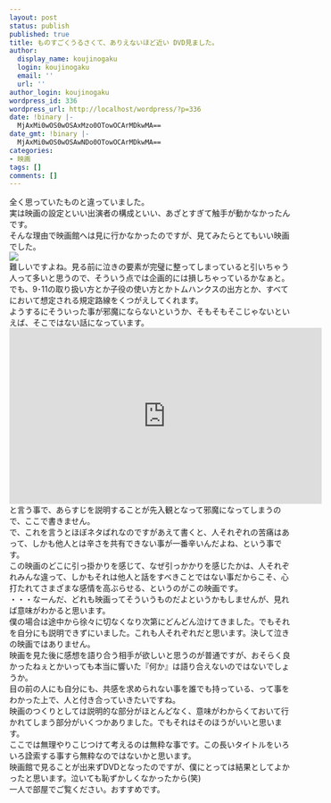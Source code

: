 ```yaml
---
layout: post
status: publish
published: true
title: ものすごくうるさくて、ありえないほど近い DVD見ました。
author:
  display_name: koujinogaku
  login: koujinogaku
  email: ''
  url: ''
author_login: koujinogaku
wordpress_id: 336
wordpress_url: http://localhost/wordpress/?p=336
date: !binary |-
  MjAxMi0wOS0wOSAxMzo0OTowOCArMDkwMA==
date_gmt: !binary |-
  MjAxMi0wOS0wOSAwNDo0OTowOCArMDkwMA==
categories:
- 映画
tags: []
comments: []
---
```

<p>全く思っていたものと違っていました。<br />
実は映画の設定といい出演者の構成といい、あざとすぎて触手が動かなかったんです。<br />
そんな理由で映画館へは見に行かなかったのですが、見てみたらとてもいい映画でした。<br />
<a href="http://www.amazon.co.jp/gp/product/B006HYN2RQ/ref=as_li_ss_il?ie=UTF8&camp=247&creative=7399&creativeASIN=B006HYN2RQ&linkCode=as2&tag=koujinogakuse-22"><img border="0" src="http://ec2.images-amazon.com/images/I/51pxzSbtNVL._SL500_AA300_.jpg" ></a><img src="http://www.assoc-amazon.jp/e/ir?t=koujinogakuse-22&l=as2&o=9&a=B006HYN2RQ" width="1" height="1" border="0" alt="" style="border:none !important; margin:0px !important;" /><br />
難しいですよね。見る前に泣きの要素が完璧に整ってしまっていると引いちゃう人って多いと思うので、そういう点では企画的には損しちゃっているかなぁと。<br />
でも、9･11の取り扱い方とか子役の使い方とかトムハンクスの出方とか、すべてにおいて想定される規定路線をくつがえしてくれます。<br />
ようするにそういった事が邪魔にならないというか、そもそもそこじゃないといえば、そこではない話になっています。<br />
<iframe width="560" height="315" src="http://www.youtube.com/embed/Z_quK9SEGYE" frameborder="0" allowfullscreen></iframe><br />
と言う事で、あらすじを説明することが先入観となって邪魔になってしまうので、ここで書きません。<br />
で、これを言うとほぼネタばれなのですがあえて書くと、人それぞれの苦痛はあって、しかも他人とは辛さを共有できない事が一番辛いんだよね、という事です。<br />
この映画のどこに引っ掛かりを感じて、なぜ引っかかりを感じたかは、人それぞれみんな違って、しかもそれは他人と話をすべきことではない事だからこそ、心打たれてさまざまな感情を高ぶらせる、というのがこの映画です。<br />
・・・なーんだ、どれも映画ってそういうものだよというかもしませんが、見れば意味がわかると思います。<br />
僕の場合は途中から徐々に切なくなり次第にどんどん泣けてきました。でもそれを自分にも説明できずにいました。これも人それぞれだと思います。決して泣きの映画ではありません。<br />
映画を見た後に感想を語り合う相手が欲しいと思うのが普通ですが、おそらく良かったねぇとかいっても本当に響いた『何か』は語り合えないのではないでしょうか。<br />
目の前の人にも自分にも、共感を求められない事を誰でも持っている、って事をわかった上で、人と付き合っていきたいですね。<br />
映画のつくりとしては説明的な部分がほとんどなく、意味がわからくておいて行かれてしまう部分がいくつかありました。でもそれはそのほうがいいと思います。<br />
ここでは無理やりこじつけて考えるのは無粋な事です。この長いタイトルをいろいろ詮索する事すら無粋なのではないかと思います。<br />
映画館で見ることが出来ずDVDとなったのですが、僕にとっては結果としてよかったと思います。泣いても恥ずかしくなかったから(笑)<br />
一人で部屋でご覧ください。おすすめです。</p>
